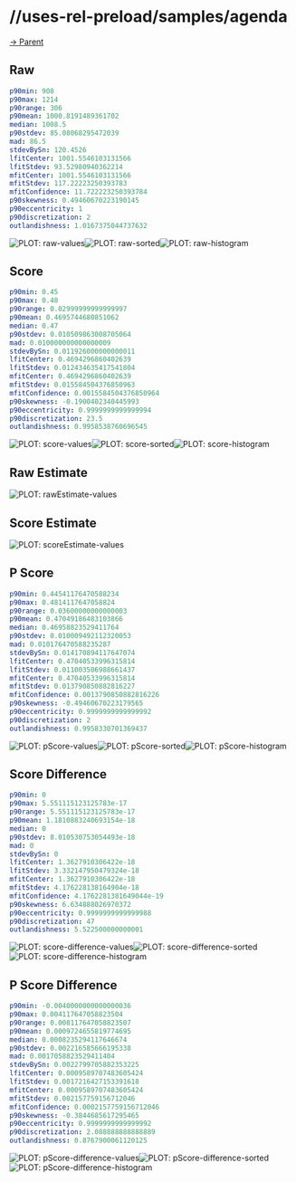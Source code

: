 
# //uses-rel-preload/samples/agenda

[→ Parent](../..)


## Raw


```yaml
p90min: 908
p90max: 1214
p90range: 306
p90mean: 1000.8191489361702
median: 1008.5
p90stdev: 85.08068295472039
mad: 86.5
stdevBySn: 120.4526
lfitCenter: 1001.5546103131566
lfitStdev: 93.52980940362214
mfitCenter: 1001.5546103131566
mfitStdev: 117.22223250393783
mfitConfidence: 11.722223250393784
p90skewness: 0.49460670223190145
p90eccentricity: 1
p90discretization: 2
outlandishness: 1.0167375044737632

```

![PLOT: raw-values](./raw/values.svg)![PLOT: raw-sorted](./raw/sorted.svg)![PLOT: raw-histogram](./raw/histogram.svg)
## Score


```yaml
p90min: 0.45
p90max: 0.48
p90range: 0.02999999999999997
p90mean: 0.4695744680851062
median: 0.47
p90stdev: 0.010509863008705064
mad: 0.010000000000000009
stdevBySn: 0.011926000000000011
lfitCenter: 0.4694296860402639
lfitStdev: 0.012434635417541804
mfitCenter: 0.4694296860402639
mfitStdev: 0.015584504376850963
mfitConfidence: 0.0015584504376850964
p90skewness: -0.1900402340445993
p90eccentricity: 0.9999999999999994
p90discretization: 23.5
outlandishness: 0.9958538760696545

```

![PLOT: score-values](./score/values.svg)![PLOT: score-sorted](./score/sorted.svg)![PLOT: score-histogram](./score/histogram.svg)
## Raw Estimate

![PLOT: rawEstimate-values](./rawEstimate/values.svg)
## Score Estimate

![PLOT: scoreEstimate-values](./scoreEstimate/values.svg)
## P Score


```yaml
p90min: 0.44541176470588234
p90max: 0.4814117647058824
p90range: 0.03600000000000003
p90mean: 0.47049186483103866
median: 0.46958823529411764
p90stdev: 0.010009492112320053
mad: 0.010176470588235287
stdevBySn: 0.014170894117647074
lfitCenter: 0.47040533996315814
lfitStdev: 0.011003506988661437
mfitCenter: 0.47040533996315814
mfitStdev: 0.013790850882816227
mfitConfidence: 0.0013790850882816226
p90skewness: -0.49460670223179565
p90eccentricity: 0.9999999999999992
p90discretization: 2
outlandishness: 0.9958330701369437

```

![PLOT: pScore-values](./pScore/values.svg)![PLOT: pScore-sorted](./pScore/sorted.svg)![PLOT: pScore-histogram](./pScore/histogram.svg)
## Score Difference


```yaml
p90min: 0
p90max: 5.551115123125783e-17
p90range: 5.551115123125783e-17
p90mean: 1.1810883240693154e-18
median: 0
p90stdev: 8.010530753054493e-18
mad: 0
stdevBySn: 0
lfitCenter: 1.3627910306422e-18
lfitStdev: 3.332147950479324e-18
mfitCenter: 1.3627910306422e-18
mfitStdev: 4.176228138164904e-18
mfitConfidence: 4.1762281381649044e-19
p90skewness: 6.634888026970372
p90eccentricity: 0.9999999999999988
p90discretization: 47
outlandishness: 5.522500000000001

```

![PLOT: score-difference-values](./score-difference/values.svg)![PLOT: score-difference-sorted](./score-difference/sorted.svg)![PLOT: score-difference-histogram](./score-difference/histogram.svg)
## P Score Difference


```yaml
p90min: -0.0040000000000000036
p90max: 0.004117647058823504
p90range: 0.008117647058823507
p90mean: 0.0009724655819774695
median: 0.0008235294117646674
p90stdev: 0.002216585666195338
mad: 0.0017058823529411404
stdevBySn: 0.0022799705882353225
lfitCenter: 0.0009589707483605424
lfitStdev: 0.0017216427153391618
mfitCenter: 0.0009589707483605424
mfitStdev: 0.002157759156712046
mfitConfidence: 0.0002157759156712046
p90skewness: -0.3844685617295465
p90eccentricity: 0.9999999999999992
p90discretization: 2.088888888888889
outlandishness: 0.8767900061120125

```

![PLOT: pScore-difference-values](./pScore-difference/values.svg)![PLOT: pScore-difference-sorted](./pScore-difference/sorted.svg)![PLOT: pScore-difference-histogram](./pScore-difference/histogram.svg)